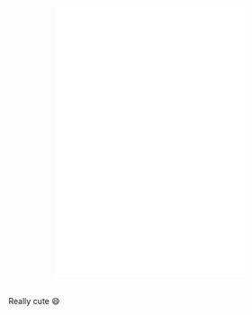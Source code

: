 <br/>

<div align="center">
  <img src="doc/app-demo.gif" alt="example screenshot">
</div>

<br/>

<p> Really cute 😄 </p> 
